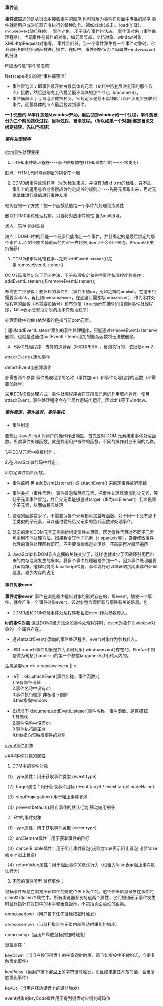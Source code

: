 #### 事件流
**事件流**描述的是从页面中接收事件的顺序,也可理解为事件在页面中传播的顺序
事件就是用户或浏览器自身执行的某种动作。诸如click(点击)、load(加载)、mouseover(鼠标悬停)。
事件对象，用于储存事件的状态。
事件源对象（事件处理程序），当前事件在操作的对象，如元素节点，文档对象，window对象，XMLHttpRequest对象等。
事件监听器，当一个事件源生成一个事件对象时，它会调用相应的回调函数进行操作。在IE中，事件对象恒为全局属性window.event的分身

IE提出的是“事件冒泡流”

Netscape提出的是“事件捕获流”

* 事件冒泡流：即事件最开始由最具体的元素（文档中嵌套层次最深的那个节点）接收，然后逐级向上传播至最不具体的那个节点（document）。
* 事件捕获流：与冒泡流截然相反，它的定义是最不具体的节点应该更早接收到事件，而最具体的节点最后接收到事件。

**一个完整的JS事件流是从window开始，最后回到window的一个过程，事件流被分为三个阶段捕获过程、目标过程、冒泡过程。（所以如果一个对象ji绑定冒泡又绑定捕获，先执行捕获）**

##### 事件处理程序
[dom事件处理程序](https://segmentfault.com/a/1190000006667581)
1. HTML事件处理程序----事件直接加在HTML结构里的---(不常使用)

缺点：HTML代码与js紧密的耦合在一起

2. DOM0级事件处理程序（w3c标准来说，并没有0级ｄｏｍ的标准。只不过，事实上的适用总会成慢慢成为约定成俗的规则。）---先将元素取出来，再对元素属性进行赋值进行事件处理

较传统的一个方式：把一个函数赋值给一个事件的处理程序属性

删除DOM0事件处理程序，只要将对应事件属性  置为null即可。

优点：简单   跨浏览器

缺点：DOM 0中的只能一个元素只能绑定一个事件，并且绑定的是最后绑定的那个事件,后面的会覆盖掉前面的内容一样(说明dom0不会阻止冒泡，但dom0不支持捕获)

3. DOM2级事件处理程序--元素.addEventListener()/元素.removeEventListener()

DOM2级事件定义了两个方法，用于处理指定和删除事件处理程序的操作：addEventListener();和removeEventListener();

都需要三个参数：要处理的事件名（事件不加on，比如之前的onclick，在这里只需要写click，再比如onmouseover，在这里只需要写mouseover）、作为事件处理程序的函数（不需要加括号）和布尔值（true表示在捕获阶段调用事件处理程序，false表示在冒泡阶段调用事件处理程序）

处理函数中的this依然指的是指当前dom元素。

)  通过addEventListener添加的事件处理程序，只能通过removeEventListener来删除，也就是说通过addEventListener添加的匿名函数将无法被删除。

4. IE事件处理程序--支持的浏览器（IE和OPERA），冒泡执行的，依旧是dom2

attachEvent():添加事件

detachEvent():删除事件

都需要两个参数:事件处理程序的名称（事件加on）和事件处理程序的函数（不需要加括号）

采用DOM0级处理方式，事件处理程序会在其所属元素的作用域内运行。使用attachEvent，事件处理程序会在全局作用域内运行，因此this等于window。

##### 事件绑定，事件监听，事件委托
* 事件绑定

要想让 JavaScript 对用户的操作作出响应，首先要对 DOM 元素绑定事件处理函数。所谓事件处理函数，就是处理用户操作的函数，不同的操作对应不同的名称。

1.在DOM元素中直接绑定；

2.在JavaScript代码中绑定；

3.绑定事件监听函数。

* 事件监听
用 addEventListener() 或 attachEvent() 来绑定事件监听函数


* 事件委托（事件代理）
事件冒泡和目标元素，把事件处理器添加到父元素，等待子元素事件冒泡，并且父元素能够通过target（IE为srcElement）判断是哪个子元素，从而做相应处理


1. 管理的函数变少了。不需要为每个元素都添加监听函数。对于同一个父节点下面类似的子元素，可以通过委托给父元素的监听函数来处理事件。

2. 动态的添加DOM元素无需重新绑定事件处理器，因为事件代理对不同子元素可采用不同处理方法。如果新增其他子元素（a,span,div等），直接修改事件代理的事件处理函数即可，不需要重新绑定处理器，不需要再次循环遍历

3. JavaScript和DOM节点之间的关联变少了，这样也就减少了因循环引用而带来的内存泄漏发生的概率。将多个事件处理器减少到一个，因为事件处理器要驻留内存，这样就提高JavaScript性能。事件委托可以显著的提高事件的处理速度，减少内存的占用

#### 事件对象event
**事件对象event**
事件在浏览器中是以对象的形式存在的，即event。触发一个事件，就会产生一个事件对象event，该对象包含着所有与事件有关的信息。包
* DOM0级和DOM2级事件处理程序都会把event作为参数传入。

**ie的事件对象**
通过DOM0级方法添加事件处理程序时，event对象作为window对象的一个属性存在。
* 通过attachEvent()添加的事件处理程序，event对象作为参数传入。

* IEChrome中事件对象是作为全局对象( window.event )存在的，Firefox中则是做为句柄( handler )的第一个参数(arguments[0])传入内的。

注意兼容var evt = window.event || e;

* ie下：obj.attachEvent(事件名称，事件函数)；  
1.没有事件捕获  
2.事件名称中没有on  
3.事件执行顺序 非标准->倒序  
4.this指向window  
 
* 2.标准下 document.addEventListener(事件名称，事件函数，是否捕获)   
1.有捕获  
2.事件名称中没有on  
3.事件执行是正序  
4.this指向该触发事件的对象  

[event事件对象](https://www.jianshu.com/p/c99905810bce)

####事件对象的属性
1. DOM中的事件对象

（1）type属性：用于获取事件类型 (event.type)

（2）target属性：用于获取事件目标 (event.target   /    event.target.nodeName)

（3）stopPropagation():用于阻止事件冒泡

（4）preventDefault():阻止事件的默认行为,移动端用的多

2. IE中的事件对象

（1）type属性：用于获取事件类型 (event.type)

（2）srcElement属性：用于获取事件的目标

（3）cancelBubble属性：用于阻止事件冒泡(设置为true表示阻止冒泡   设置false表示不阻止冒泡)

（4）returnValue属性：用于阻止事件的默认行为（设置为false表示阻止事件默认行为）

3. 不同的事件类型
鼠标事件：

鼠标事件都是在浏览器窗口中的特定位置上发生的。这个位置信息保存在事件的clientX和clientY属性中。所有浏览器都支持这两个属性，它们的值表示事件发生时鼠标指针在视口中的水平和垂直坐标。不包括页面滚动的距离。
    
onmousedown（用户按下任何鼠标按钮时触发）

onmousemove（当鼠标指针在元素内部移动时重复的触发）

onmouseup（当用户释放鼠标按钮时触发）



键盘事件：

keyDown（当用户按下键盘上的任意键时触发，而且如果按住不放的话，会重复触发此事件）

keyPress（当用户按下键盘上的字符键时触发，而且如果按住不放的话，会重复触发此事件）

keyUp（当用户释放键盘上的键时触发）

event对象的keyCode属性用于得到键盘对应键的键码值


